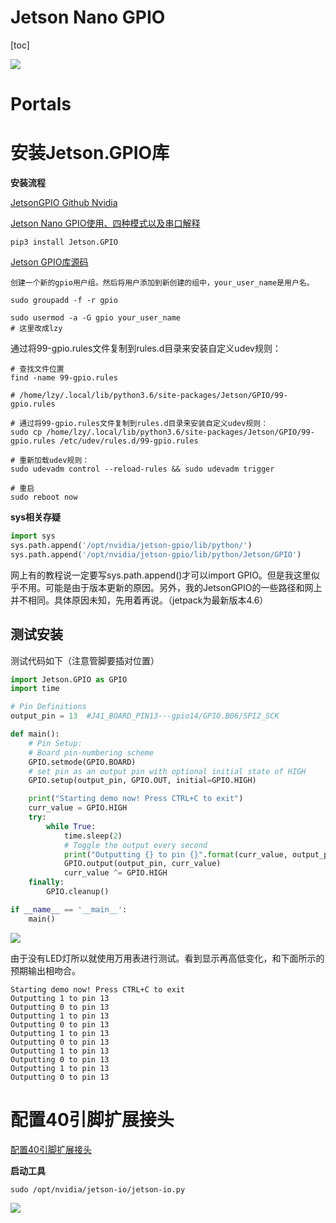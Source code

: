 # Jetson Nano GPIO

[toc]

![](Pics/PIN.png)

# Portals



# 安装Jetson.GPIO库

**安装流程**

[JetsonGPIO Github Nvidia](https://github.com/NVIDIA/jetson-gpio/tree/master/)

[Jetson Nano GPIO使用、四种模式以及串口解释](https://blog.csdn.net/cynophile/article/details/99310678)

```
pip3 install Jetson.GPIO
```

[Jetson GPIO库源码](https://pypi.org/project/Jetson.GPIO/)

```
创建一个新的gpio用户组。然后将用户添加到新创建的组中，your_user_name是用户名。

sudo groupadd -f -r gpio

sudo usermod -a -G gpio your_user_name
# 这里改成lzy
```

通过将99-gpio.rules文件复制到rules.d目录来安装自定义udev规则：
```
# 查找文件位置
find -name 99-gpio.rules

# /home/lzy/.local/lib/python3.6/site-packages/Jetson/GPIO/99-gpio.rules

# 通过将99-gpio.rules文件复制到rules.d目录来安装自定义udev规则：
sudo cp /home/lzy/.local/lib/python3.6/site-packages/Jetson/GPIO/99-gpio.rules /etc/udev/rules.d/99-gpio.rules

# 重新加载udev规则：
sudo udevadm control --reload-rules && sudo udevadm trigger

# 重启
sudo reboot now
```

**sys相关存疑**
```python
import sys
sys.path.append('/opt/nvidia/jetson-gpio/lib/python/')
sys.path.append('/opt/nvidia/jetson-gpio/lib/python/Jetson/GPIO')
```

网上有的教程说一定要写sys.path.append()才可以import GPIO。但是我这里似乎不用。可能是由于版本更新的原因。另外，我的JetsonGPIO的一些路径和网上并不相同。具体原因未知，先用着再说。（jetpack为最新版本4.6）


## 测试安装

测试代码如下（注意管脚要插对位置）
```python
import Jetson.GPIO as GPIO
import time

# Pin Definitions
output_pin = 13  #J41_BOARD_PIN13---gpio14/GPIO.B06/SPI2_SCK

def main():
    # Pin Setup:
    # Board pin-numbering scheme
    GPIO.setmode(GPIO.BOARD)
    # set pin as an output pin with optional initial state of HIGH
    GPIO.setup(output_pin, GPIO.OUT, initial=GPIO.HIGH)

    print("Starting demo now! Press CTRL+C to exit")
    curr_value = GPIO.HIGH
    try:
        while True:
            time.sleep(2)
            # Toggle the output every second
            print("Outputting {} to pin {}".format(curr_value, output_pin))
            GPIO.output(output_pin, curr_value)
            curr_value ^= GPIO.HIGH
    finally:
        GPIO.cleanup()

if __name__ == '__main__':
    main()

```
![](Pics/IO002.png)

由于没有LED灯所以就使用万用表进行测试。看到显示再高低变化，和下面所示的预期输出相吻合。

```
Starting demo now! Press CTRL+C to exit
Outputting 1 to pin 13
Outputting 0 to pin 13
Outputting 1 to pin 13
Outputting 0 to pin 13
Outputting 1 to pin 13
Outputting 0 to pin 13
Outputting 1 to pin 13
Outputting 0 to pin 13
Outputting 1 to pin 13
Outputting 0 to pin 13
```

# 配置40引脚扩展接头

[配置40引脚扩展接头](https://www.jianshu.com/p/9ce10d82f3dd)

**启动工具**
```
sudo /opt/nvidia/jetson-io/jetson-io.py
```

![](Pics/IO001.png)



